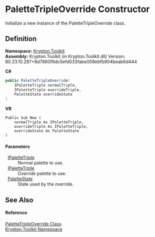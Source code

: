 # PaletteTripleOverride Constructor


Initialize a new instance of the PaletteTripleOverride class.



## Definition
**Namespace:** <a href="79d2eac2-21f4-54ff-7552-b20c33c30600.md">Krypton.Toolkit</a>  
**Assembly:** Krypton.Toolkit (in Krypton.Toolkit.dll) Version: 80.23.10.287+8d7660f9dc5efd033fabe008ebfb904beab6d444

**C#**
``` C#
public PaletteTripleOverride(
	IPaletteTriple normalTriple,
	IPaletteTriple overrideTriple,
	PaletteState overrideState
)
```
**VB**
``` VB
Public Sub New ( 
	normalTriple As IPaletteTriple,
	overrideTriple As IPaletteTriple,
	overrideState As PaletteState
)
```



#### Parameters
<dl><dt>  <a href="6e0b2125-ea47-b68f-46f9-5c79c12d3589.md">IPaletteTriple</a></dt><dd>Normal palette to use.</dd><dt>  <a href="6e0b2125-ea47-b68f-46f9-5c79c12d3589.md">IPaletteTriple</a></dt><dd>Override palette to use.</dd><dt>  <a href="93e626cd-00cf-240e-06c6-ab4d47e982ba.md">PaletteState</a></dt><dd>State used by the override.</dd></dl>

## See Also


#### Reference
<a href="581cb2f8-43fa-e480-0682-04a543909da2.md">PaletteTripleOverride Class</a>  
<a href="79d2eac2-21f4-54ff-7552-b20c33c30600.md">Krypton.Toolkit Namespace</a>  
